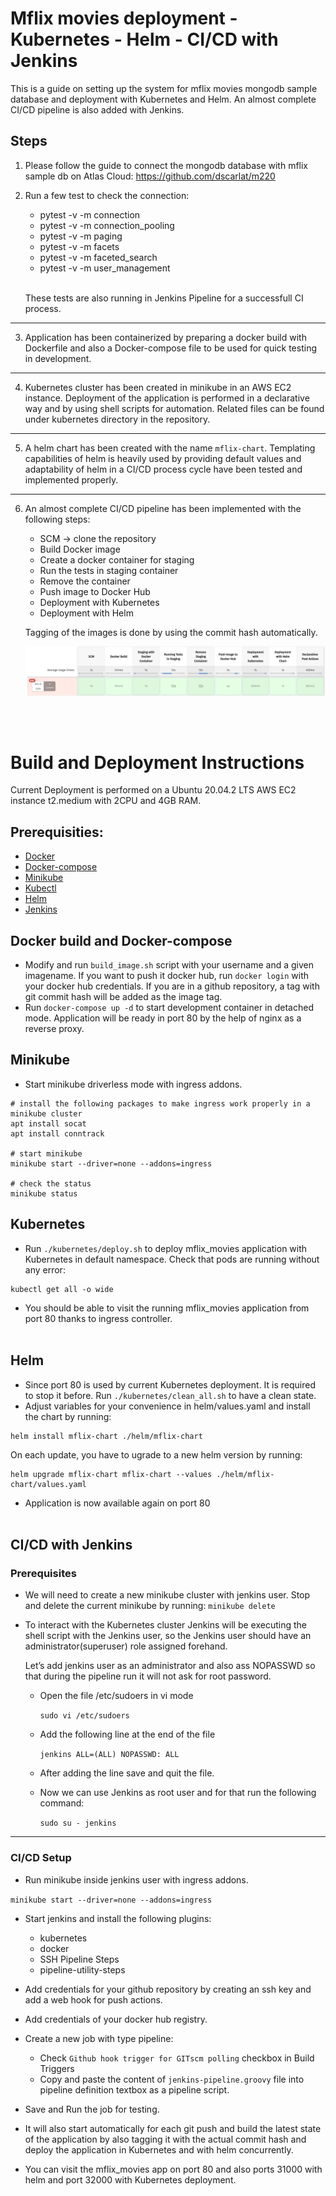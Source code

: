 
# **Mflix movies deployment - Kubernetes - Helm - CI/CD with Jenkins**

This is a guide on setting up the system for mflix movies mongodb sample database and deployment with Kubernetes and Helm. An almost complete CI/CD pipeline is also added with Jenkins. 


## Steps
1. Please follow the guide to connect the mongodb database with mflix sample db on Atlas Cloud:
https://github.com/dscarlat/m220

2. Run a few test to check the connection:
    * pytest -v -m connection
    * pytest -v -m connection_pooling
    * pytest -v -m paging
    * pytest -v -m facets
    * pytest -v -m faceted_search
    * pytest -v -m user_management
<br><br>

    These tests are also running in Jenkins Pipeline for a successfull CI process.

---
3. Application has been containerized by preparing a docker build with Dockerfile and also a Docker-compose file to be used for quick testing in development.

---

4. Kubernetes cluster has been created in minikube in an AWS EC2 instance. Deployment of the application is performed in a declarative way and by using shell scripts for automation. Related files can be found under kubernetes directory in the repository.

---
5. A helm chart has been created with the name `mflix-chart`. Templating capabilities of helm is heavily used by providing default values and adaptability of helm in a CI/CD process cycle have been tested and implemented properly.
---
6. An almost complete CI/CD pipeline has been implemented with the following steps:
    - SCM -> clone the repository
    - Build Docker image
    - Create a docker container for staging
    - Run the tests in staging container
    - Remove the container
    - Push image to Docker Hub
    - Deployment with Kubernetes
    - Deployment with Helm
    
    Tagging of the images is done by using the commit hash automatically.

    ![Jenkins Pipeline](jenkins.png)


<br><br>
# **Build and Deployment Instructions**

Current Deployment is performed on a Ubuntu 20.04.2 LTS AWS EC2 instance t2.medium with 2CPU and 4GB RAM.

## Prerequisities:
- [Docker](https://www.digitalocean.com/community/tutorials/how-to-install-and-use-docker-on-ubuntu-20-04)
- [Docker-compose](https://docs.docker.com/compose/install/)
- [Minikube](https://minikube.sigs.k8s.io/docs/start/)
- [Kubectl](https://kubernetes.io/docs/tasks/tools/install-kubectl-linux/)
- [Helm](https://helm.sh/docs/intro/install/)
- [Jenkins](https://www.digitalocean.com/community/tutorials/how-to-install-jenkins-on-ubuntu-20-04)

## Docker build and Docker-compose

- Modify and run `build_image.sh` script with your username and a given imagename. If you want to push it docker hub, run `docker login` with your docker hub credentials. If you are in a github repository, a tag with git commit hash will be added as the image tag.
- Run `docker-compose up -d` to start development container in detached mode. Application will be ready in port 80 by the help of nginx as a reverse proxy.

## Minikube

- Start minikube driverless mode with ingress addons.

```
# install the following packages to make ingress work properly in a minikube cluster
apt install socat
apt install conntrack

# start minikube
minikube start --driver=none --addons=ingress

# check the status
minikube status
``` 
## Kubernetes

- Run `./kubernetes/deploy.sh` to deploy mflix_movies application with Kubernetes in default namespace.
Check that pods are running without any error:
```
kubectl get all -o wide
```
- You should be able to visit the running mflix_movies application from port 80 thanks to ingress controller.
<br><br>
## Helm
- Since port 80 is used by current Kubernetes deployment. It is required to stop it before. Run `./kubernetes/clean_all.sh` to have a clean state. 
- Adjust variables for your convenience in helm/values.yaml and install the chart by running:
```
helm install mflix-chart ./helm/mflix-chart
```
On each update, you have to ugrade to a new helm version by running:
```
helm upgrade mflix-chart mflix-chart --values ./helm/mflix-chart/values.yaml
```
- Application is now available again on port 80
<br><br>

## CI/CD with Jenkins

### Prerequisites
- We will need to create a new minikube cluster with jenkins user. Stop and delete the current minikube by running:
 ```minikube delete```

- To interact with the Kubernetes cluster Jenkins will be executing the shell script with the Jenkins user, so the Jenkins user should have an administrator(superuser) role assigned forehand.

    Let’s add jenkins user as an administrator and also ass NOPASSWD so that during the pipeline run it will not ask for root password.

    - Open the file /etc/sudoers in vi mode

        ```sudo vi /etc/sudoers``` 

    - Add the following line at the end of the file

        ```jenkins ALL=(ALL) NOPASSWD: ALL```

    - After adding the line save and quit the file.

    - Now we can use Jenkins as root user and for that run the following command:

        ```sudo su - jenkins``` 
---

### CI/CD Setup

- Run minikube inside jenkins user with ingress addons.

```minikube start --driver=none --addons=ingress```

- Start jenkins and install the following plugins:
    - kubernetes
    - docker
    - SSH Pipeline Steps
    - pipeline-utility-steps

- Add credentials for your github repository by creating an ssh key and add a web hook for push actions.

- Add credentials of your docker hub registry.

- Create a new job with type pipeline:
    - Check `Github hook trigger for GITscm polling` checkbox in Build Triggers
    - Copy and paste the content of `jenkins-pipeline.groovy` file into pipeline definition textbox as a pipeline script.

- Save and Run the job for testing.
- It will also start automatically for each git push and build the latest state of the application by also tagging it with the actual commit hash and deploy the application in Kubernetes and with helm concurrently.
- You can visit the mflix_movies app on port 80 and also ports 31000 with helm and port 32000 with Kubernetes deployment.